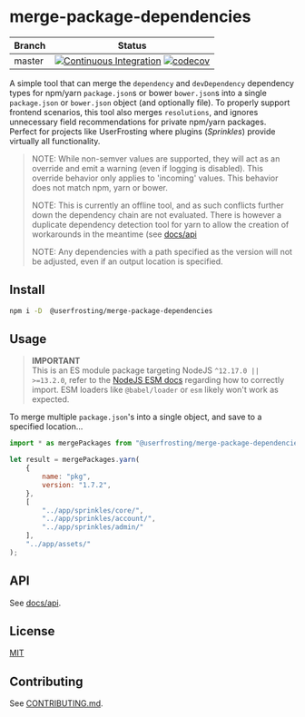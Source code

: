 # merge-package-dependencies

| Branch | Status |
| ------ | ------ |
| master | [![Continuous Integration](https://github.com/userfrosting/merge-package-dependencies/workflows/Continuous%20Integration/badge.svg?branch=master)](https://github.com/userfrosting/merge-package-dependencies/actions?query=branch:master+workflow:"Continuous+Integration") [![codecov](https://codecov.io/gh/userfrosting/merge-package-dependencies/branch/master/graph/badge.svg)](https://codecov.io/gh/userfrosting/merge-package-dependencies/branch/master) |

A simple tool that can merge the `dependency` and `devDependency` dependency types for npm/yarn `package.json`s or bower `bower.json`s into a single `package.json` or `bower.json` object (and optionally file). To properly support frontend scenarios, this tool also merges `resolutions`, and ignores unnecessary field recommendations for private npm/yarn packages. Perfect for projects like UserFrosting where plugins (*Sprinkles*) provide virtually all functionality.

> NOTE: While non-semver values are supported, they will act as an override and emit a warning (even if logging is disabled). This override behavior only applies to 'incoming' values. This behavior does not match npm, yarn or bower.
>
> NOTE: This is currently an offline tool, and as such conflicts further down the dependency chain are not evaluated. There is however a duplicate dependency detection tool for yarn to allow the creation of workarounds in the meantime (see [docs/api](./docs/api/index.md)
>
> NOTE: Any dependencies with a path specified as the version will not be adjusted, even if an output location is specified.

## Install

```bash
npm i -D  @userfrosting/merge-package-dependencies
```

## Usage

> **IMPORTANT**<br/>
> This is an ES module package targeting NodeJS `^12.17.0 || >=13.2.0`, refer to the [NodeJS ESM docs](https://nodejs.org/api/esm.html) regarding how to correctly import.
> ESM loaders like `@babel/loader` or `esm` likely won't work as expected.

To merge multiple `package.json`'s into a single object, and save to a specified location...

```js
import * as mergePackages from "@userfrosting/merge-package-dependencies";

let result = mergePackages.yarn(
    {
        name: "pkg",
        version: "1.7.2",
    },
    [
        "../app/sprinkles/core/",
        "../app/sprinkles/account/",
        "../app/sprinkles/admin/"
    ],
    "../app/assets/"
);
```

## API

See [docs/api](./docs/api/index.md).

## License

[MIT](LICENSE)

## Contributing

See [CONTRIBUTING.md](./CONTRIBUTING.md).
